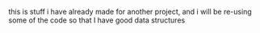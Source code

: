 this is stuff i have already made for another project, and i will be re-using some of the code so that I have good data structures